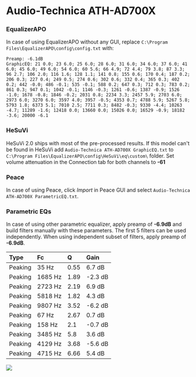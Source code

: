 # Audio-Technica ATH-AD700X

### EqualizerAPO
In case of using EqualizerAPO without any GUI, replace `C:\Program Files\EqualizerAPO\config\config.txt`
with:
```
Preamp: -6.1dB
GraphicEQ: 21 0.0; 23 6.0; 25 6.0; 28 6.0; 31 6.0; 34 6.0; 37 6.0; 41 6.0; 45 6.0; 49 6.0; 54 6.0; 60 5.6; 66 4.9; 72 4.4; 79 3.8; 87 3.3; 96 2.7; 106 2.0; 116 1.6; 128 1.1; 141 0.8; 155 0.6; 170 0.4; 187 0.2; 206 0.3; 227 0.4; 249 0.5; 274 0.6; 302 0.6; 332 0.4; 365 0.3; 402 0.2; 442 -0.0; 486 -0.1; 535 -0.1; 588 0.2; 647 0.3; 712 0.3; 783 0.2; 861 0.3; 947 0.1; 1042 -0.1; 1146 -0.3; 1261 -0.6; 1387 -0.9; 1526 -1.0; 1678 -0.8; 1846 -0.2; 2031 0.8; 2234 3.3; 2457 5.9; 2703 6.0; 2973 6.0; 3270 6.0; 3597 4.0; 3957 -0.5; 4353 0.7; 4788 5.9; 5267 5.8; 5793 1.8; 6373 5.1; 7010 2.5; 7711 0.3; 8482 -0.3; 9330 -4.4; 10263 -4.7; 11289 -1.6; 12418 0.0; 13660 0.0; 15026 0.0; 16529 -0.9; 18182 -3.6; 20000 -6.1
```

### HeSuVi
HeSuVi 2.0 ships with most of the pre-processed results. If this model can't be found in HeSuVi add
`Audio-Technica ATH-AD700X GraphicEQ.txt` to `C:\Program Files\EqualizerAPO\config\HeSuVi\eq\custom\` folder.
Set volume attenuation in the Connection tab for both channels to **-61**

### Peace
In case of using Peace, click *Import* in Peace GUI and select `Audio-Technica ATH-AD700X ParametricEQ.txt`.

### Parametric EQs
In case of using other parametric equalizer, apply preamp of **-6.9dB** and build filters manually
with these parameters. The first 5 filters can be used independently.
When using independent subset of filters, apply preamp of **-6.9dB**.

| Type    | Fc      |    Q | Gain    |
|:--------|:--------|:-----|:--------|
| Peaking | 35 Hz   | 0.55 | 6.7 dB  |
| Peaking | 1685 Hz | 1.89 | -2.3 dB |
| Peaking | 2723 Hz | 2.19 | 6.9 dB  |
| Peaking | 5818 Hz | 1.82 | 4.3 dB  |
| Peaking | 9807 Hz | 3.52 | -6.2 dB |
| Peaking | 67 Hz   | 2.67 | 0.7 dB  |
| Peaking | 158 Hz  | 2.1  | -0.7 dB |
| Peaking | 3485 Hz | 5.8  | 3.6 dB  |
| Peaking | 4129 Hz | 3.68 | -5.6 dB |
| Peaking | 4715 Hz | 6.66 | 5.4 dB  |

![](https://raw.githubusercontent.com/jaakkopasanen/AutoEq/master/results/rtings/avg/Audio-Technica%20ATH-AD700X/Audio-Technica%20ATH-AD700X.png)